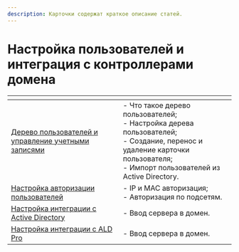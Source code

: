 ```yaml
---
description: Карточки содержат краткое описание статей.
---
```


# Настройка пользователей и интеграция с контроллерами домена

<table data-card-size="large" data-view="cards"><thead><tr><th></th><th></th></tr></thead><tbody><tr><td><a href="user-tree.md">Дерево пользователей и управление учетными записями</a></td><td>- Что такое дерево пользователей;<br>- Настройка дерева пользователей;<br>- Создание, перенос и удаление карточки пользователя;<br>- Импорт пользователей из Active Directory.</td></tr><tr><td><a href="authorization/">Настройка авторизации пользователей</a></td><td>- IP и MAC авторизация;<br>- Авторизация по подсетям.</td></tr><tr><td><a href="active-directory.md">Настройка интеграции с Active Directory</a></td><td>- Ввод сервера в домен.</td></tr><tr><td><a href="ald.md">Настройка интеграции с ALD Pro</a></td><td>- Ввод сервера в домен.</td></tr></tbody></table>
